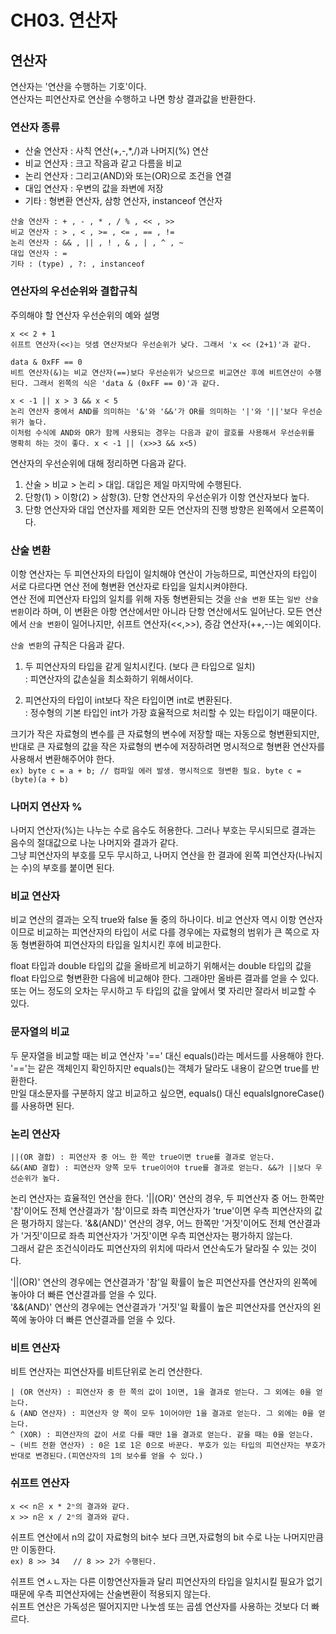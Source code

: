 CH03. 연산자
======
## 연산자
연산자는 '연산을 수행하는 기호'이다.  
연산자는 피연산자로 연산을 수행하고 나면 항상 결과값을 반환한다.  

### 연산자 종류
- 산술 연산자 : 사칙 연산(+,-,*,/)과 나머지(%) 연산
- 비교 연산자 : 크고 작음과 같고 다름을 비교
- 논리 연산자 : 그리고(AND)와 또는(OR)으로 조건을 연결
- 대입 연산자 : 우변의 값을 좌변에 저장
- 기타 : 형변환 연산자, 삼항 연산자, instanceof 연산자
```text
산술 연산자 : + , - , * , / % , << , >>   
비교 연산자 : > , < , >= , <= , == , !=
논리 연산자 : && , || , ! , & , | , ^ , ~
대입 연산자 : =
기타 : (type) , ?: , instanceof
```

### 연산자의 우선순위와 결합규칙
주의해야 할 연산자 우선순위의 예와 설명
```text
x << 2 + 1
쉬프트 연산자(<<)는 덧셈 연산자보다 우선순위가 낮다. 그래서 'x << (2+1)'과 같다.

data & 0xFF == 0
비트 연산자(&)는 비교 연산자(==)보다 우선순위가 낮으므로 비교연산 후에 비트연산이 수행된다. 그래서 왼쪽의 식은 'data & (0xFF == 0)'과 같다.

x < -1 || x > 3 && x < 5
논리 연산자 중에서 AND를 의미하는 '&'와 '&&'가 OR를 의미하는 '|'와 '||'보다 우선순위가 높다. 
이처럼 수식에 AND와 OR가 함께 사용되는 경우는 다음과 같이 괄호를 사용해서 우선순위를 명확히 하는 것이 좋다. x < -1 || (x>>3 && x<5)
```

연산자의 우선순위에 대해 정리하면 다음과 같다.  
1. 산술 > 비교 > 논리 > 대입. 대입은 제일 마지막에 수행된다.
2. 단항(1) > 이항(2) > 삼항(3). 단항 연산자의 우선순위가 이항 연산자보다 높다.
3. 단항 연산자와 대입 연산자를 제외한 모든 연산자의 진행 방향은 왼쪽에서 오른쪽이다.

### 산술 변환  
이항 연산자는 두 피연산자의 타입이 일치해야 연산이 가능하므로, 피연산자의 타입이 서로 다르다면 연산 전에 형변환 연산자로 타입을 일치시켜야한다.  
연산 전에 피연산자 타입의 일치를 위해 자동 형변환되는 것을 `산술 변환` 또는 `일반 산술 변환`이라 하며, 이 변환은 아항 연산에서만 아니라 단항 연산에서도 일어난다. 
모든 연산에서 `산술 변환`이 일어나지만, 쉬프트 연산자(<<,>>), 증감 연산자(++,--)는 예외이다.  

`산술 변환`의 규칙은 다음과 같다.  
1. 두 피연산자의 타입을 같게 일치시킨다. (보다 큰 타입으로 일치)  
   : 피연산자의 값손실을 최소화하기 위해서이다.
   
2. 피연산자의 타입이 int보다 작은 타입이면 int로 변환된다.  
   : 정수형의 기본 타입인 int가 가장 효율적으로 처리할 수 있는 타입이기 때문이다.  

크기가 작은 자료형의 변수를 큰 자료형의 변수에 저장할 때는 자동으로 형변환되지만, 반대로 큰 자료형의 값을 작은 자료형의 변수에 저장하려면 명시적으로 형변환 연산자를 사용해서 변환해주어야 한다.  
```ex) byte c = a + b; // 컴파일 에러 발생. 명시적으로 형변환 필요. byte c = (byte)(a + b)```


### 나머지 연산자 %
나머지 연산자(%)는 나누는 수로 음수도 허용한다. 그러나 부호는 무시되므로 결과는 음수의 절대값으로 나눈 나머지와 결과가 같다.  
그냥 피연산자의 부호를 모두 무시하고, 나머지 연산을 한 결과에 왼쪽 피연산자(나눠지는 수)의 부호를 붙이면 된다.  

### 비교 연산자  
비교 연산의 결과는 오직 true와 false 둘 중의 하나이다. 
비교 연산자 역시 이항 연산자이므로 비교하는 피연산자의 타입이  서로 다를 경우에는 자료형의 범위가 큰 쪽으로 자동 형변환하여 피연산자의 타입을 일치시킨 후에 비교한다.  

float 타입과 double 타입의 값을 올바르게 비교하기 위해서는 double 타입의 값을 float 타입으로 형변환한 다음에 비교해야 한다. 그래야만 올바른 결과를 얻을 수 있다. 
또는 어느 정도의 오차는 무시하고 두 타입의 값을 앞에서 몇 자리만 잘라서 비교할 수 있다.  

### 문자열의 비교  
두 문자열을 비교할 때는 비교 연산자 '==' 대신 equals()라는 메서드를 사용해야 한다. 
'=='는 같은 객체인지 확인하지만 equals()는 객체가 달라도 내용이 같으면 true를 반환한다.  
만일 대소문자를 구분하지 않고 비교하고 싶으면, equals() 대신 equalsIgnoreCase()를 사용하면 된다.  

### 논리 연산자  
```text
||(OR 결합) : 피연산자 중 어느 한 쪽만 true이면 true를 결과로 얻는다.
&&(AND 결합) : 피연산자 양쪽 모두 true이어야 true를 결과로 얻는다. &&가 ||보다 우선순위가 높다. 
```

논리 연산자는 효율적인 연산을 한다. '||(OR)' 연산의 경우, 두 피연산자 중 어느 한쪽만 '참'이어도 전체 연산결과가 '참'이므로 좌측 피연산자가 'true'이면 우측 피연산자의 값은 평가하지 않는다. 
'&&(AND)' 연산의 경우, 어느 한쪽만 '거짓'이어도 전체 연산결과가 '거짓'이므로 좌측 피연산자가 '거짓'이면 우측 피연산자는 평가하지 않는다.  
그래서 같은 조건식이라도 피연산자의 위치에 따라서 연산속도가 달라질 수 있는 것이다.  

'||(OR)' 연산의 경우에는 연산결과가 '참'일 확률이 높은 피연산자를 연산자의 왼쪽에 놓아야 더 빠른 연산결과를 얻을 수 있다.  
'&&(AND)' 연산의 경우에는 연산결과가 '거짓'일 확률이 높은 피연산자를 연산자의 왼쪽에 놓아야 더 빠른 연산결과를 얻을 수 있다.  


### 비트 연산자 
비트 연산자는 피연산자를 비트단위로 논리 연산한다.  
```text
| (OR 연산자) : 피연산자 중 한 쪽의 값이 1이면, 1을 결과로 얻는다. 그 외에는 0을 얻는다.
& (AND 연산자) : 피연산자 양 쪽이 모두 1이어야만 1을 결과로 얻는다. 그 외에는 0을 얻는다.
^ (XOR) : 피연산자의 값이 서로 다를 때만 1을 결과로 얻는다. 같을 때는 0을 얻는다.
~ (비트 전환 연산자) : 0은 1로 1은 0으로 바꾼다. 부호가 있는 타입의 피연산자는 부호가 반대로 변경된다.(피연산자의 1의 보수를 얻을 수 있다.)
```

### 쉬프트 연산자  
```text
x << n은 x * 2ⁿ의 결과와 같다.
x >> n은 x / 2ⁿ의 결과와 같다.
```
쉬프트 연산에서 n의 값이 자료형의 bit수 보다 크면,자료형의 bit 수로 나눈 나머지만큼만 이동한다.  
`ex) 8 >> 34   // 8 >> 2가 수행된다. `  

쉬프트 연ㅅㄴ자는 다른 이항연산자들과 달리 피연산자의 타입을 일치시킬 필요가 없기 때문에 우측 피연산자에는 산술변환이 적용되지 않는다.  
쉬프트 연산은 가독성은 떨어지지만 나눗셈 또는 곱셈 연산자를 사용하는 것보다 더 빠르다.  

